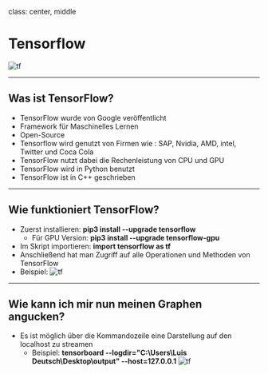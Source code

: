 class: center, middle

# Tensorflow
![tf](images/tf.png "tensorflow")

---

## Was ist TensorFlow?

- TensorFlow wurde von Google veröffentlicht
- Framework für Maschinelles Lernen
- Open-Source
- Tensorflow wird genutzt von Firmen wie :  SAP, Nvidia, AMD, intel, Twitter und Coca Cola
- TensorFlow nutzt dabei die Rechenleistung von CPU und GPU
- TensorFlow wird in Python benutzt
- TensorFlow ist in C++ geschrieben

---

## Wie funktioniert TensorFlow?

- Zuerst installieren: **pip3 install --upgrade tensorflow**
	- Für GPU Version: **pip3 install --upgrade tensorflow-gpu**
- Im Skript importieren: **import tensorflow as tf**
- Anschließend hat man Zugriff auf alle Operationen und Methoden von TensorFlow
- Beispiel:
![tf](images/bspskript.png "tensorflow")

---

## Wie kann ich mir nun meinen Graphen angucken?

- Es ist möglich über die Kommandozeile eine Darstellung auf den localhost zu streamen
	- Beispiel:  **tensorboard --logdir="C:\Users\Luis Deutsch\Desktop\output" --host=127.0.0.1**
![tf](images/graphex.png "tensorflow")
